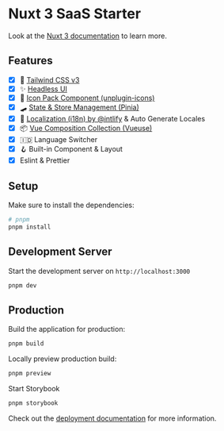 # Nuxt 3 SaaS Starter

Look at the [Nuxt 3 documentation](https://nuxt.com/docs/getting-started/introduction) to learn more.

## Features
- [x] 💨 [Tailwind CSS v3](https://tailwindcss.com/)
- [x] ✨ [Headless UI](https://headlessui.dev/)
- [x] 🔔 [Icon Pack Component (unplugin-icons)](https://icones.js.org/)
- [x] 🛹 [State & Store Management (Pinia)](https://pinia.vuejs.org/)
- [x] 🚩 [Localization (i18n) by @intlify](https://github.com/intlify/nuxt3) & Auto Generate Locales
- [x] 📦 [Vue Composition Collection (Vueuse)](https://vueuse.org/)
- [x] 🇮🇩 Language Switcher
- [x] 🪝 Built-in Component & Layout
- [x] Eslint & Prettier

## Setup

Make sure to install the dependencies:

```bash
# pnpm
pnpm install
```

## Development Server

Start the development server on `http://localhost:3000`

```bash
pnpm dev
```

## Production

Build the application for production:

```bash
pnpm build
```

Locally preview production build:

```bash
pnpm preview
```

Start Storybook

```bash
pnpm storybook
```

Check out the [deployment documentation](https://nuxt.com/docs/getting-started/deployment) for more information.
